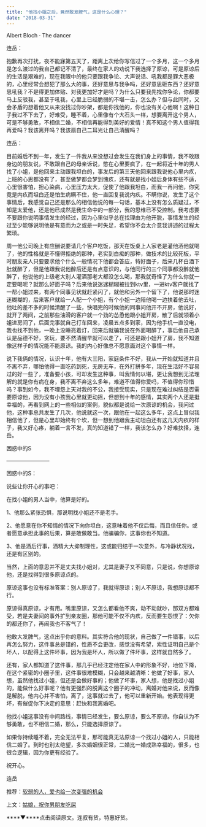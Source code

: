 ```yaml
---
title: "他找小姐之后，竟然敢发脾气，这是什么心理？"
date: "2018-03-31"
---
```


Albert Bloch · The dancer

连岳：

抱歉再次打扰，夜不能寐第五天了，距离上次给你写信过了一个多月，这一个多月是怎么渡过的我自己都记不清了，最终在家人的劝说下我选择了原谅，可是原谅后的生活是艰难的，现在我眼中的他只要跟我争论、大声说话、吼我都是罪大恶极的，心里经常会想犯了那么大的事，还好意思与我争吗，还好意思砸东西？还好意思吼我？不是得更加体贴、对我更加好才是吗？为什么只要我先找你争论，你都要马上反驳我，甚至于吼我，心里上已经脆弱的不堪一击，怎么办？但与此同时，又会矛盾的想着他又从来没找过你吵架，都是你找他的，你也没有关心他啊！这种日子我过不下去了，好难受，睡不着，心里像有个大石头一样，想要离开这个男人，可是不够勇敢，不相信二婚，不相信再能得到美好的爱情！真不知这个男人值得我再爱吗？我该离开吗？我该扇自己二耳光让自己清醒吗？

连岳：

目前婚后不到一年，发生了一件我从来没想过会发生在我们身上的事情，我不敢跟身边的朋友说，不敢跟自己的母亲诉说，憋在心里要疯了，在一起将近十年的男人找了小姐，是他回来主动跟我坦白的，事发后的第三天他回来跟我说他心里内疚，上班的心思都没有了，甚至做梦都会梦到愧疚，还有就是找小姐后身体有些不适，心里很害怕，担心染病，心里压力太大，促使了他跟我坦白，而我一再问他，你究竟是内疚而坦白还是怕生病瞒不住，他一直回复我说内疚。不瞒你说，发生了这个事情后，我感觉自己还是那么的相信他说的每一句话，基本上没有怎么质疑过，不知是太爱他，还是他已成然是我生命中的一部分，我的思维已不受控制。我考虑要不要跟你说明事情发生的经过，因为心里似乎总在找理由为他开脱，事情发生的经过至少能够说明他是有意而为之或是一时失足，希望你不会太介意我讲述的过程太繁琐。

周一他公司晚上有应酬说要请几个客户吃饭，那天在饭桌上人家老是灌他酒他就喝了，他的性格就是不懂得拒绝的那种，老实到白痴的那种，做技术的比较死板，平时朋友亲人只要要求他个什么一般情况下他都会答应，特好面子，后来几杯白酒下肚就醉了，但是他跟我说他醉后还是有点意识的，与他同行的三个同事都没醉就他醉了，他说他的上级老大别人灌酒那老大都没怎么喝，那我就奇怪了为什么你就一定要喝呢？就那么好面子吗？后来他说迷迷糊糊被拉到ktv里，一进ktv客户就找了一帮小姐过来，有两个同事见状就赶紧闪了，就他和另外一个留下了，他说那时迷迷糊糊的，后来客户就给一人配一个小姐，有个小姐一边陪他喝一边扶着他去吐，他吐的差不多的时候清醒了一些，快唱完的时候他的同事问他开不开房，他说好，就开了两间，之前那些油滑的客户就一个劲的怂恿他跟小姐开房，散了后就领着小姐进房间了，后面完事就自己打车回来，凌晨五点多到家，因为他手机一直没电，我也找不到他，一晚上没睡亮着灯，回来后就骗我说在外面喝醉了，事后他自己承认是品德不好，贪玩，要不然清醒早就可以走了，可还是跟小姐开了房，我不知道像这样子的情况能不能原谅。我的内心好像总不愿意面对这个事情一样。

说下我俩的情况，认识十年，他有大三阳，家庭条件不好，我从一开始就知道并且不离不弃，哪怕他得一直吃药到死，无房无车，在外打拼多年，现在生活好不容易过的好一些了，准备要小孩，可却发生这种事，叫我情何以堪，更让我想到无法理解的就是你有病在身，我不离不弃这么多年，难道不值得你爱吗，不值得你珍惜吗？事到如今，我不埋怨上天对我的不公，我接受现实，只是现在难过纠结是否需要原谅他，因为没有小孩我心里就更动摇，但想到十年的感情，其实两个人还是挺幸福的，再看到网上的一些相似的案例，貌似都是说给一次原谅的机会，我问过他，这种事总共发生了几次，他说就这一次，跟他在一起这么多年，这点上冒似我相信他了，但是心里却始终有个坎，但一想到他跟我主动坦白还有这几天内疚的样子，我又好心疼，躺着一言不发，真的知道错了一样，我该怎么办？好难抉择，连岳。

困惑中的S

————————

困惑中的S：

说些让你开心的事吧：

在找小姐的男人当中，他算是好的。

1、他那么紧张恐惧，那说明找小姐还不是老手。

2、他愿意在你不知情的情况下向你坦白，这意味着他不仅后悔，而且信任你。或者愿意承担此事的后果，算是敢做敢当。他骗骗你，这事你也不知道。

3、他是酒后行事，酒精大大抑制理性，这或能归结于一次意外，与冷静状况找，还是有区别的。

当然，上面的意思并不是丈夫找小姐对，尤其是妻子又不同意，只是说，你想原谅他，还是找得到很多原谅点的。

原谅这事也没有标准答案：别人原谅了，我就得原谅；别人不原谅，我想原谅都不行。

原谅得真原谅，才有用。嘴里原谅，又怎么都看他不爽，动不动就吵，那双方都难受，若是夫妻间的事外扩到亲友圈，那他可能不仅不内疚，反而要生怨恨了：欠你的都还你了，再闹我也不客气了！

他敢大发脾气，这点出乎你的意料。其实符合他的现状，自己做了一件错事，以后再怎么努力，这件事总是错的，性质不会更改，感觉没有希望，索性证明自己是个坏人，以配得上这件坏事，因为我是坏人，所以做了件坏事，这样就自然多了。

还有，家人都知道了这件事，那几乎已经注定他在家人中的形象不好，地位下降，在这个紧密的小圈子里，这件事很难模糊，只会越来越清晰：他做了好事，家人想，虽然他找过小姐，但还是会做好事的；他做了坏事，家人想，他是找过小姐的，能做什么好事呢？他有更强烈的脱离这个圈子的冲动，离婚对他来说，反而像是解脱，他内心并不害怕，离了，这事就过去了，他可以重新开始。他表现得更坏，有催促你下决定的意思：赶快和我离婚吧。

他找小姐这事没有中间路线，事情已经发生，要么原谅，要么不原谅。你自认为不够勇敢，也不相信二婚，那么，只能选择原谅了。

如果你持续睡不着，完全无法平复，那可能真无法原谅一个找过小姐的人，只能相信二婚了。到时也别太绝望，多次婚姻很正常，二婚比一婚成熟幸福的，很多，也很合逻辑，因为你更有经验了。

祝开心。

连岳

推荐：[软弱的人，爱也给一次变强的机会](http://mp.weixin.qq.com/s?__biz=MjM5NDU0Mjk2MQ==&mid=2651626427&idx=1&sn=c87058764f2b24c06c72a502656ec928&chksm=bd7e1fa58a0996b392fa344f816f3429bacd81f28fc941ff906a7874a6cfc639a3810e0d3611&scene=21#wechat_redirect)

上文：[姑娘，祝你男朋友吃屎](http://mp.weixin.qq.com/s?__biz=MjM5NDU0Mjk2MQ==&mid=2651626567&idx=1&sn=275a2b602ebb123800bc2fcd5d0a33b5&chksm=bd7e18598a09914facb1350421769cbb4b350ec7501a53f495801bbfcf6c88e86a6159e2163e&scene=21#wechat_redirect)

****▼****点击阅读原文。连叔有货，特惠好货。
